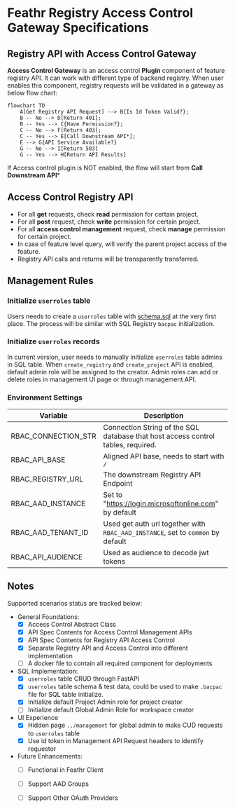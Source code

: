 # Feathr Registry Access Control Gateway Specifications

## Registry API with Access Control Gateway

**Access Control Gateway** is an access control **Plugin** component of feature registry API. It can work with different type of backend registry. When user enables this component, registry requests will be validated in a gateway as below flow chart:

```mermaid
flowchart TD
    A[Get Registry API Request] --> B{Is Id Token Valid?};
    B -- No --> D[Return 401];
    B -- Yes --> C{Have Permission?};
    C -- No --> F[Return 403];
    C -- Yes --> E[Call Downstream API*];
    E --> G{API Service Available?}
    G -- No --> I[Return 503]
    G -- Yes --> H[Return API Results]
```

If Access control plugin is NOT enabled, the flow will start from **Call Downstream API***

## Access Control Registry API

- For all **get** requests, check **read** permission for certain project.
- For all **post** request, check **write** permission for certain project.
- For all **access control management** request, check **manage** permission for certain project.
- In case of feature level query, will verify the parent project access of the feature.
- Registry API calls and returns will be transparently transferred.

## Management Rules

### Initialize `userroles` table

Users needs to create a `userroles` table with [schema.sql](scripts/schema.sql) at the very first place. The process will be similar with SQL Registry `bacpac` initialization.

### Initialize `userroles` records

In current version, user needs to manually initialize `userroles` table admins in SQL table.
When `create_registry` and `create_project` API is enabled, default admin role will be assigned to the creator.
Admin roles can add or delete roles in management UI page or through management API.

### Environment Settings

| Variable| Description|
|---|---|
| RBAC_CONNECTION_STR| Connection String of the SQL database that host access control tables, required.|
| RBAC_API_BASE| Aligned API base, needs to start with `/`|
| RBAC_REGISTRY_URL| The downstream Registry API Endpoint|
| RBAC_AAD_INSTANCE | Set to "https://login.microsoftonline.com" by default |
| RBAC_AAD_TENANT_ID| Used get auth url together with `RBAC_AAD_INSTANCE`, set to `common` by default|
| RBAC_API_AUDIENCE| Used as audience to decode jwt tokens|

## Notes

Supported scenarios status are tracked below:

- General Foundations:
  - [x] Access Control Abstract Class
  - [x] API Spec Contents for Access Control Management APIs
  - [x] API Spec Contents for Registry API Access Control
  - [x] Separate Registry API and Access Control into different implementation
  - [ ] A docker file to contain all required component for deployments
- SQL Implementation:
  - [x] `userroles` table CRUD through FastAPI
  - [x] `userroles` table schema & test data, could be used to make `.bacpac` file for SQL table initialize.
  - [x] Initialize default Project Admin role for project creator
  - [ ] Initialize default Global Admin Role for workspace creator
- UI Experience
  - [x] Hidden page `../management` for global admin to make CUD requests to `userroles` table
  - [x] Use id token in Management API Request headers to identify requestor
- Future Enhancements:
  - [ ] Functional in Feathr Client
  - [ ] Support AAD Groups
  - [ ] Support Other OAuth Providers
  